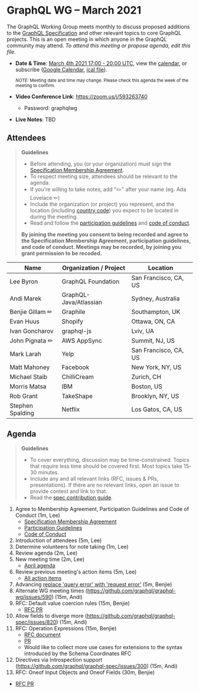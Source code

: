 # GraphQL WG – March 2021

The GraphQL Working Group meets monthly to discuss proposed additions to the
[GraphQL Specification](https://github.com/graphql/graphql-spec) and other
relevant topics to core GraphQL projects. This is an open meeting in which
anyone in the GraphQL community may attend. *To attend this meeting or propose
agenda, edit this file.*

- **Date & Time**: [March 4th 2021 17:00 - 20:00 UTC](https://www.timeanddate.com/worldclock/meetingdetails.html?year=2021&month=3&day=4&hour=17&min=0&sec=0&p1=224&p2=179&p3=136&p4=37&p5=239&p6=101&p7=152), view the [calendar](https://calendar.google.com/calendar/embed?src=linuxfoundation.org_ik79t9uuj2p32i3r203dgv5mo8%40group.calendar.google.com), or subscribe ([Google Calendar](https://calendar.google.com/calendar?cid=bGludXhmb3VuZGF0aW9uLm9yZ19pazc5dDl1dWoycDMyaTNyMjAzZGd2NW1vOEBncm91cC5jYWxlbmRhci5nb29nbGUuY29t), [ical file](https://calendar.google.com/calendar/ical/linuxfoundation.org_ik79t9uuj2p32i3r203dgv5mo8%40group.calendar.google.com/public/basic.ics)).

  <small>*NOTE:* Meeting date and time may change. Please check this agenda the week of the meeting to confirm.</small>
- **Video Conference Link**: https://zoom.us/j/593263740
  - Password: graphqlwg
- **Live Notes**: TBD


## Attendees

> **Guidelines**
> - Before attending, you (or your organization) must sign the [Specification Membership Agreement](https://github.com/graphql/foundation).
> - To respect meeting size, attendees should be relevant to the agenda.
> - If you're willing to take notes, add "✏️" after your name (eg. Ada Lovelace ✏)
> - Include the organization (or project) you represent, and the location (including [country code](https://en.wikipedia.org/wiki/List_of_ISO_3166_country_codes#Current_ISO_3166_country_codes)) you expect to be located in during the meeting.
> - Read and follow the [participation guidelines](https://github.com/graphql/graphql-wg#participation-guidelines) and [code of conduct](https://github.com/graphql/foundation/blob/master/CODE-OF-CONDUCT.md).
>
> **By joining the meeting you consent to being recorded and agree to the Specification Membership Agreement, participation guidelines, and code of conduct. Meetings may be recorded, by joining you grant permission to be recoded.**

| Name                     | Organization / Project   | Location
| ------------------------ | ------------------------ | ------------------------
| Lee Byron                | GraphQL Foundation       | San Francisco, CA, US
| Andi Marek               | GraphQL-Java/Atlassian   | Sydney, Australia
| Benjie Gillam ✏          | Graphile                 | Southampton, UK
| Evan Huus                | Shopify                  | Ottawa, ON, CA
| Ivan Goncharov           | graphql-js               | Lviv, UA
| John Pignata ✏           | AWS AppSync              | Summit, NJ, US
| Mark Larah               | Yelp                     | San Francisco, CA, US
| Matt Mahoney             | Facebook                 | New York, NY, US
| Michael Staib            | ChilliCream              | Zurich, CH
| Morris Matsa             | IBM                      | Boston, US
| Rob Grant                | TakeShape                | Brooklyn, NY, US
| Stephen Spalding         | Netflix                  | Los Gatos, CA, US


## Agenda

> **Guidelines**
> - To cover everything, discussion may be time-constrained. Topics that require less time should be covered first. Most topics take 15-30 minutes.
> - Include any and all relevant links (RFC, issues & PRs, presentations). If there are no relevant links, open an issue to provide context and link to that.
> - Read the [spec contribution guide](https://github.com/graphql/graphql-spec/blob/master/CONTRIBUTING.md).

<!--

Example agenda item:

1. Discuss moving the subscriptions proposal to stage 2 (30m, Lee)
   - [Subscriptions RFC](link.to/the-relevant/pr-or-issue-or-doc)
   - [GraphQL.js PR](github.link/to/the/project/pr)
   - [Another Relevant Link](youre.getting/the-idea.now)

-->

1. Agree to Membership Agreement, Participation Guidelines and Code of Conduct (1m, Lee)
   - [Specification Membership Agreement](https://github.com/graphql/foundation)
   - [Participation Guidelines](https://github.com/graphql/graphql-wg#participation-guidelines)
   - [Code of Conduct](https://github.com/graphql/foundation/blob/master/CODE-OF-CONDUCT.md)
1. Introduction of attendees (5m, Lee)
1. Determine volunteers for note taking (1m, Lee)
1. Review agenda (2m, Lee)
2. New meeting time (2m, Lee)
   - [April agenda](https://github.com/graphql/graphql-wg/blob/main/agendas/2021-04-01.md)
3. Review previous meeting's action items (5m, Lee)
   - [All action items](https://github.com/graphql/graphql-wg/issues?q=is%3Aissue+label%3A%22Action+item+%3Aclapper%3A%22)
4. Advancing [replace 'query error' with 'request error'](https://github.com/graphql/graphql-spec/pull/803) (5m, Benjie)
5. Alternate WG meeting times (https://github.com/graphql/graphql-wg/issues/590) (15m, Andi)
6. RFC: Default value coercion rules (15m, Benjie)
   - [RFC PR](https://github.com/graphql/graphql-spec/pull/793)
7. Allow fields to diverge more (https://github.com/graphql/graphql-spec/issues/820) (15m, Andi)
8. RFC: Operation Expressions (15m, Benjie)
   - [RFC document](https://github.com/benjie/graphql-spec/blob/operation-expressions/rfcs/OperationExpressions.md)
   - [PR](https://github.com/graphql/graphql-spec/pull/823)
   - Would like to collect more use cases for extensions to the syntax introduced by the Schema Coordinates RFC
9. Directives via Introspection support (https://github.com/graphql/graphql-spec/issues/300) (15m, Andi) 
10. RFC: Oneof Input Objects and Oneof Fields (30m, Benjie)
   - [RFC PR](https://github.com/graphql/graphql-spec/pull/825)

